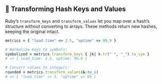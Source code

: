 ## 🔄 Transforming Hash Keys and Values

Ruby’s `transform_keys` and `transform_values` let you map over a hash’s structure without converting to arrays. These methods return new hashes, keeping the original intact.

```ruby
metrics = { "load time" => 3.5, "uptime" => 99.9 }

# Normalize keys to symbols:
symbolized = metrics.transform_keys { |k| k.tr(" ", "_").to_sym }
# => { load_time: 3.5, uptime: 99.9 }

# Convert values to integers:
rounded = metrics.transform_values(&:to_i)
# => { "load time" => 3, "uptime" => 99 }
```